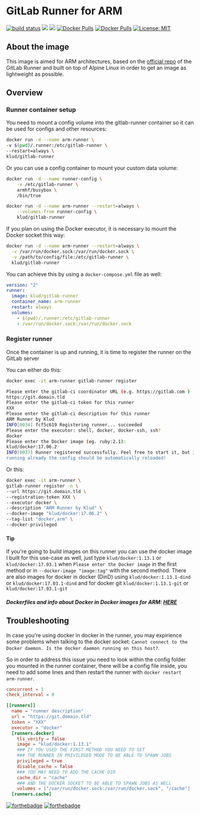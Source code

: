 # GitLab Runner for ARM

[![build status](https://gitlab.com/klud/gitlab-runner/badges/master/build.svg)](https://gitlab.com/klud/gitlab-runner/commits-master) [![](https://images.microbadger.com/badges/image/klud/gitlab-runner:armhf.svg)](https://microbadger.com/images/klud/gitlab-runner:armhf "Get your own image badge on microbadger.com") [![](https://images.microbadger.com/badges/version/klud/gitlab-runner.svg)](https://microbadger.com/images/klud/gitlab-runner "Get your own version badge on microbadger.com") [![Docker Pulls](https://img.shields.io/docker/pulls/klud/gitlab-runner.svg)](https://hub.docker.com/r/klud/gitlab-runner/) [![Docker Pulls](https://img.shields.io/docker/stars/klud/gitlab-runner.svg)](https://hub.docker.com/r/klud/gitlab-runner/) [![License: MIT](https://img.shields.io/badge/License-MIT-yellow.svg)](https://gitlab.com/klud/gitlab-runner/blob/master/LICENSE)

## About the image
This image is aimed for ARM architectures, based on the [official repo](https://gitlab.com/gitlab-org/gitlab-runner) of the GitLab Runner and built on top of Alpine Linux in order to get an image as lightweight as possible. 

## Overview

### Runner container setup

You need to mount a config volume into the gitlab-runner container so it can be used for configs and other resources:

```sh
docker run -d --name arm-runner \
-v $(pwd)/.runner:/etc/gitlab-runner \
--restart=always \
klud/gitlab-runner
```

Or you can use a config container to mount your custom data volume:

```sh
docker run -d --name runner-config \
    -v /etc/gitlab-runner \
    armhf/busybox \
    /bin/true

docker run -d --name arm-runner --restart=always \
    --volumes-from runner-config \
    klud/gitlab-runner
```


If you plan on using the Docker executor, it is necessary to mount the Docker socket this way:

```sh
docker run -d --name arm-runner --restart=always \
  -v /var/run/docker.sock:/var/run/docker.sock \
  -v /path/to/config/file:/etc/gitlab-runner \
  klud/gitlab-runner
```


You can achieve this by using a `docker-compose.yml` file as well:

```yaml
version: "2"
runner:
  image: klud/gitlab-runner
  container_name: arm-runner
  restart: always
  volumes:
    - $(pwd)/.runner:/etc/gitlab-runner
    - /var/run/docker.sock:/var/run/docker.sock
```

### Register runner

Once the container is up and running, it is time to register the runner on the GitLab server

You can either do this:

```sh
docker exec -it arm-runner gitlab-runner register

Please enter the gitlab-ci coordinator URL (e.g. https://gitlab.com )
https://git.domain.tld
Please enter the gitlab-ci token for this runner
XXX
Please enter the gitlab-ci description for this runner
ARM Runner by Klud
INFO[0034] fcf5c619 Registering runner... succeeded
Please enter the executor: shell, docker, docker-ssh, ssh?
docker
Please enter the Docker image (eg. ruby:2.1):
klud/docker:17.06.2
INFO[0037] Runner registered successfully. Feel free to start it, but if it's
running already the config should be automatically reloaded!
```

Or this:

```sh
docker exec -it arm-runner \
gitlab-runner register -n \
--url https://git.domain.tld \
--registration-token XXX \
--executor docker \
--description "ARM Runner by Klud" \
--docker-image "klud/docker:17.06.2" \
--tag-list "docker,arm" \
--docker-privileged
```

#### Tip
 If you're going to build images on this runner you can use the docker image I built for this use-case as well, just type ```klud/docker:1.13.1``` or ```klud/docker:17.03.1``` when ```Please enter the Docker image``` in the first method or in ```--docker-image "image:tag"``` with the second method. There are also images for docker in docker (DinD) using ```klud/docker:1.13.1-dind``` or ```klud/docker:17.03.1-dind``` and for docker git ```klud/docker:1.13.1-git``` or ```klud/docker:17.03.1-git```

##### Dockerfiles and info about Docker in Docker images for ARM: [HERE](https://gitlab.com/klud/docker-arm)

## Troubleshooting
In case you're using docker in docker in the runner, you may expirience some problems when talking to the docker socket: `Cannot connect to the Docker daemon. Is the docker daemon running on this host?`.

So in order to address this issue you need to look within the config folder you mounted in the runner container, there will be a config file inside, you need to add some lines and then restart the runner with `docker restart arm-runner`.

```toml
concurrent = 1
check_interval = 0

[[runners]]
  name = "runner description"
  url = "https://git.domain.tld"
  token = "XXX"
  executor = "docker"
  [runners.docker]
    tls_verify = false
    image = "klud/docker:1.13.1"
    ### IF YOU USED THE FIRST METHOD YOU NEED TO SET
    ### THE RUNNER IN PRIVILEGED MODE TO BE ABLE TO SPAWN JOBS
    privileged = true
    disable_cache = false
    ### YOU MAY NEED TO ADD THE CACHE DIR
    cache_dir = "cache"
    ### AND THE DOCKER SOCKET TO BE ABLE TO SPAWN JOBS AS WELL
    volumes = ["/var/run/docker.sock:/var/run/docker.sock", "/cache"]
  [runners.cache]
```

[![forthebadge](https://forthebadge.com/images/badges/built-with-love.svg)](https://forthebadge.com) [![forthebadge](https://forthebadge.com/images/badges/for-you.svg)](https://forthebadge.com)